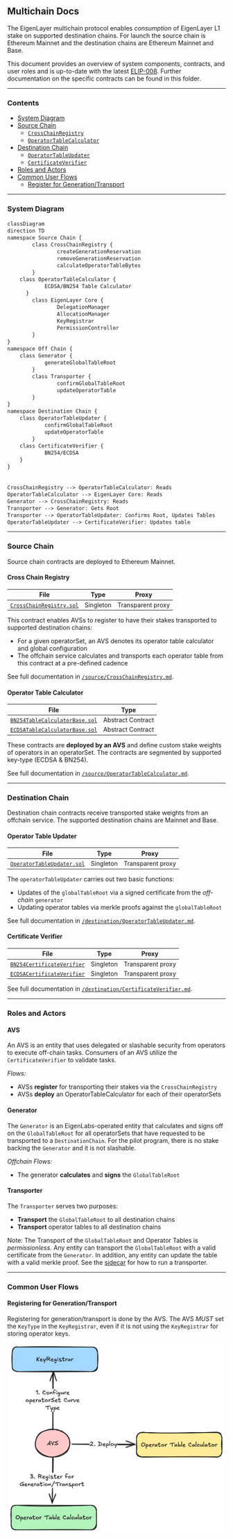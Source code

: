 [elip-008]: https://github.com/eigenfoundation/ELIPs/blob/main/ELIPs/ELIP-008.md

## Multichain Docs

The EigenLayer multichain protocol enables *consumption* of EigenLayer L1 stake on supported destination chains. For launch the source chain is Ethereum Mainnet and the destination chains are Ethereum Mainnet and Base. 

This document provides an overview of system components, contracts, and user roles and is up-to-date with the latest [ELIP-008][elip-008]. Further documentation on the specific contracts can be found in this folder. 

---

### Contents

* [System Diagram](#system-diagram)
* [Source Chain](#source-chain)
    * [`CrossChainRegistry`](#cross-chain-registry)
    * [`OperatorTableCalculator`](#operator-table-calculator)
* [Destination Chain](#destination-chain)
    * [`OperatorTableUpdater`](#operator-table-updater)
    * [`CertificateVerifier`](#certificate-verifier)
* [Roles and Actors](#roles-and-actors)
* [Common User Flows](#common-user-flows)
    * [Register for Generation/Transport](#registering-for-generationtransport)

---

### System Diagram

```mermaid
classDiagram 
direction TD
namespace Source Chain {
		class CrossChainRegistry {
				createGenerationReservation
				removeGenerationReservation
				calculateOperatorTableBytes
		}
    class OperatorTableCalculator {
		    ECDSA/BN254 Table Calculator
	  }
		class EigenLayer Core {
				DelegationManager
				AllocationManager
				KeyRegistrar
				PermissionController
		}
}
namespace Off Chain {
    class Generator {
		    generateGlobalTableRoot
		}
		class Transporter {
				confirmGlobalTableRoot
				updateOperatorTable
		}
}
namespace Destination Chain {
    class OperatorTableUpdater {
		    confirmGlobalTableRoot
		    updateOperatorTable
		}
    class CertificateVerifier {
		    BN254/ECDSA
    }
}


CrossChainRegistry --> OperatorTableCalculator: Reads
OperatorTableCalculator --> EigenLayer Core: Reads
Generator --> CrossChainRegistry: Reads
Transporter --> Generator: Gets Root
Transporter --> OperatorTableUpdater: Confirms Root, Updates Tables
OperatorTableUpdater --> CertificateVerifier: Updates table
```
---

### Source Chain

Source chain contracts are deployed to Ethereum Mainnet. 

#### Cross Chain Registry

| File | Type | Proxy |
| -------- | -------- | -------- |
| [`CrossChainRegistry.sol`](../../src/contracts/multichain/CrossChainRegistry.sol) | Singleton | Transparent proxy |

This contract enables AVSs to register to have their stakes transported to supported destination chains:
* For a given operatorSet, an AVS denotes its operator table calculator and global configuration
* The offchain service calculates and transports each operator table from this contract at a pre-defined cadence

See full documentation in [`/source/CrossChainRegistry.md`](./source/CrossChainRegistry.md). 

#### Operator Table Calculator

| File | Type |
| -------- | -------- |
| [`BN254TableCalculatorBase.sol`](../../src/contracts/multichain/BN254TableCalculatorBase.sol) | Abstract Contract |
| [`ECDSATableCalculatorBase.sol`](../../src/contracts/multichain/BN254TableCalculatorBase.sol) | Abstract Contract |

These contracts are **deployed by an AVS** and define custom stake weights of operators in an operatorSet. The contracts are segmented by supported key-type (ECDSA & BN254). 

See full documentation in [`/source/OperatorTableCalculator.md`](./source/OperatorTableCalculator.md).

---

### Destination Chain

Destination chain contracts receive transported stake weights from an offchain service. The supported destination chains are Mainnet and Base. 

#### Operator Table Updater

| File | Type | Proxy |
| -------- | -------- | -------- |
| [`OperatorTableUpdater.sol`](../../src/contracts/multichain/OperatorTableUpdater.sol) | Singleton | Transparent proxy |

The `operatorTableUpdater` carries out two basic functions:
* Updates of the `globalTableRoot` via a signed certificate from the *off-chain* `generator`
* Updating operator tables via merkle proofs against the `globalTableRoot`

See full documentation in [`/destination/OperatorTableUpdater.md`](./destination/OperatorTableUpdater.md). 

#### Certificate Verifier

| File | Type | Proxy |
| -------- | -------- | -------- |
| [`BN254CertificateVerifier`](../../src/contracts/multichain/BN254CertificateVerifier.sol) | Singleton | Transparent proxy |
| [`ECDSACertificateVerifier`](../../src/contracts/multichain/ECDSACertificateVerifier.sol) | Singleton | Transparent proxy |

See full documentation in [`/destination/CertificateVerifier.md`](./destination/CertificateVerifier.md). 

---

### Roles and Actors

#### AVS

An AVS is an entity that uses delegated or slashable security from operators to execute off-chain tasks. Consumers of an AVS utilize the `CertificateVerifier` to validate tasks. 

*Flows:*
* AVSs **register** for transporting their stakes via the `CrossChainRegistry`
* AVSs **deploy** an OperatorTableCalculator for each of their operatorSets

#### Generator

The `Generator` is an EigenLabs-operated entity that calculates and signs off on the `GlobalTableRoot` for all operatorSets that have requested to be transported to a `DestinationChain`. For the pilot program, there is no stake backing the `Generator` and it is not slashable. 

*Offchain Flows:*
* The generator **calculates** and **signs** the `GlobalTableRoot`

#### Transporter

The `Transporter` serves two purposes: 
* **Transport** the `GlobalTableRoot` to all destination chains
* **Transport** operator tables to all destination chains

Note: The Transport of the `GlobalTableRoot` and Operator Tables is *permissionless*. Any entity can transport the `GlobalTableRoot` with a valid certificate from the `Generator`. In addition, any entity can update the table with a valid merkle proof. See the [sidecar](https://github.com/Layr-Labs/sidecar) for how to run a transporter. 

---

### Common User Flows

#### Registering for Generation/Transport

Registering for generation/transport is done by the AVS. The AVS *MUST* set the `KeyType` in the `KeyRegistrar`, even if it is not using the `KeyRegistrar` for storing operator keys. 

![.](../images/multichain-registration.png)